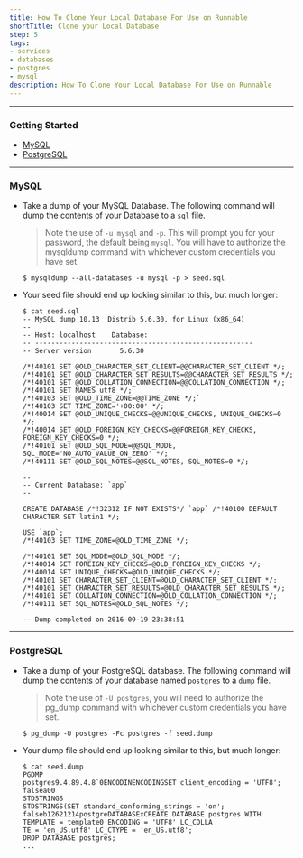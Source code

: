 ```yaml
---
title: How To Clone Your Local Database For Use on Runnable
shortTitle: Clone your Local Database
step: 5
tags:
- services
- databases
- postgres
- mysql
description: How To Clone Your Local Database For Use on Runnable
---
```


---

### Getting Started

* [MySQL](#mysql)
* [PostgreSQL](#postgresql)

---

### MySQL
* Take a dump of your MySQL Database. The following command will dump the contents of your Database to a `sql` file.

  > Note the use of `-u mysql` and `-p`. This will prompt you for your password, the default being `mysql`.
  You will have to authorize the mysqldump command with whichever custom credentials you have set.

  ```
  $ mysqldump --all-databases -u mysql -p > seed.sql
  ```

* Your seed file should end up looking similar to this, but much longer:

  ```
  $ cat seed.sql
  -- MySQL dump 10.13  Distrib 5.6.30, for Linux (x86_64)
  --
  -- Host: localhost    Database:
  -- ------------------------------------------------------
  -- Server version       5.6.30

  /*!40101 SET @OLD_CHARACTER_SET_CLIENT=@@CHARACTER_SET_CLIENT */;
  /*!40101 SET @OLD_CHARACTER_SET_RESULTS=@@CHARACTER_SET_RESULTS */;
  /*!40101 SET @OLD_COLLATION_CONNECTION=@@COLLATION_CONNECTION */;
  /*!40101 SET NAMES utf8 */;
  /*!40103 SET @OLD_TIME_ZONE=@@TIME_ZONE */;`
  /*!40103 SET TIME_ZONE='+00:00' */;
  /*!40014 SET @OLD_UNIQUE_CHECKS=@@UNIQUE_CHECKS, UNIQUE_CHECKS=0 */;
  /*!40014 SET @OLD_FOREIGN_KEY_CHECKS=@@FOREIGN_KEY_CHECKS, FOREIGN_KEY_CHECKS=0 */;
  /*!40101 SET @OLD_SQL_MODE=@@SQL_MODE, SQL_MODE='NO_AUTO_VALUE_ON_ZERO' */;
  /*!40111 SET @OLD_SQL_NOTES=@@SQL_NOTES, SQL_NOTES=0 */;

  --
  -- Current Database: `app`
  --

  CREATE DATABASE /*!32312 IF NOT EXISTS*/ `app` /*!40100 DEFAULT CHARACTER SET latin1 */;

  USE `app`;
  /*!40103 SET TIME_ZONE=@OLD_TIME_ZONE */;

  /*!40101 SET SQL_MODE=@OLD_SQL_MODE */;
  /*!40014 SET FOREIGN_KEY_CHECKS=@OLD_FOREIGN_KEY_CHECKS */;
  /*!40014 SET UNIQUE_CHECKS=@OLD_UNIQUE_CHECKS */;
  /*!40101 SET CHARACTER_SET_CLIENT=@OLD_CHARACTER_SET_CLIENT */;
  /*!40101 SET CHARACTER_SET_RESULTS=@OLD_CHARACTER_SET_RESULTS */;
  /*!40101 SET COLLATION_CONNECTION=@OLD_COLLATION_CONNECTION */;
  /*!40111 SET SQL_NOTES=@OLD_SQL_NOTES */;

  -- Dump completed on 2016-09-19 23:38:51
  ```

---

### PostgreSQL
* Take a dump of your PostgreSQL database. The following command will dump the contents of your database named `postgres` to a `dump` file.
  > Note the use of `-U postgres`, you will need to authorize the pg_dump command with whichever custom credentials you have set.

  ```
  $ pg_dump -U postgres -Fc postgres -f seed.dump
  ```

* Your dump file should end up looking similar to this, but much longer:

  ```
  $ cat seed.dump
  PGDMP
  postgres9.4.89.4.8`0ENCODINENCODINGSET client_encoding = 'UTF8';
  falsea00
  STDSTRINGS
  STDSTRINGS(SET standard_conforming_strings = 'on';
  falseb12621214postgreDATABASExCREATE DATABASE postgres WITH TEMPLATE = template0 ENCODING = 'UTF8' LC_COLLA
  TE = 'en_US.utf8' LC_CTYPE = 'en_US.utf8';
  DROP DATABASE postgres;
  ...
  ```
